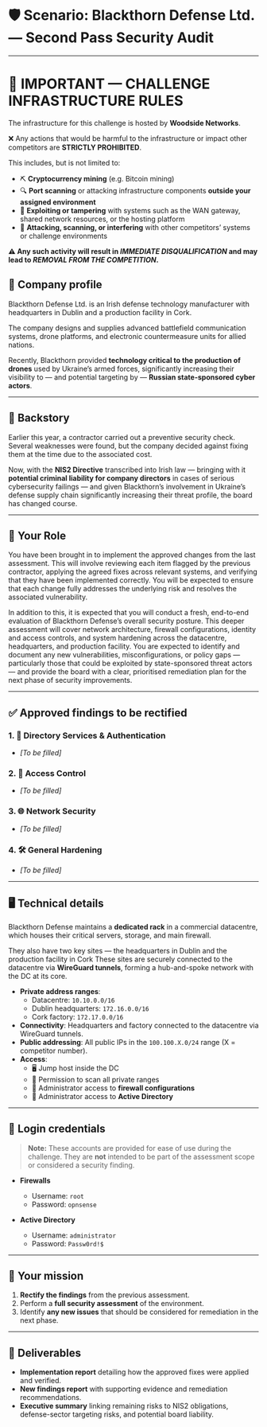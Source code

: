 # 🛡️ Scenario: Blackthorn Defense Ltd. — Second Pass Security Audit

---

# 🚨 IMPORTANT — CHALLENGE INFRASTRUCTURE RULES

The infrastructure for this challenge is hosted by **Woodside Networks**.  

❌ Any actions that would be harmful to the infrastructure or impact other competitors are **STRICTLY PROHIBITED**.  

This includes, but is not limited to:  
- ⛏️ **Cryptocurrency mining** (e.g. Bitcoin mining)  
- 🔍 **Port scanning** or attacking infrastructure components **outside your assigned environment**  
- 🛑 **Exploiting or tampering** with systems such as the WAN gateway, shared network resources, or the hosting platform  
- 🎯 **Attacking, scanning, or interfering** with other competitors’ systems or challenge environments  

**⚠️ Any such activity will result in _IMMEDIATE DISQUALIFICATION_ and may lead to _REMOVAL FROM THE COMPETITION_.**

## 🏢 Company profile
Blackthorn Defense Ltd. is an Irish defense technology manufacturer with headquarters in Dublin and a production facility in Cork. 

The company designs and supplies advanced battlefield communication systems, drone platforms, and electronic countermeasure units for allied nations.

Recently, Blackthorn provided **technology critical to the production of drones** used by Ukraine’s armed forces, significantly increasing their visibility to — and potential targeting by — **Russian state-sponsored cyber actors**.

---

## 📜 Backstory
Earlier this year, a contractor carried out a preventive security check. Several weaknesses were found, but the company decided against fixing them at the time due to the associated cost.

Now, with the **NIS2 Directive** transcribed into Irish law — bringing with it **potential criminal liability for company directors** in cases of serious cybersecurity failings — and given Blackthorn’s involvement in Ukraine’s defense supply chain significantly increasing their threat profile, the board has changed course.  

---

## 🧭 Your Role
You have been brought in to implement the approved changes from the last assessment. This will involve reviewing each item flagged by the previous contractor, applying the agreed fixes across relevant systems, and verifying that they have been implemented correctly. You will be expected to ensure that each change fully addresses the underlying risk and resolves the associated vulnerability.

In addition to this, it is expected that you will conduct a fresh, end-to-end evaluation of Blackthorn Defense’s overall security posture. This deeper assessment will cover network architecture, firewall configurations, identity and access controls, and system hardening across the datacentre, headquarters, and production facility. You are expected to identify and document any new vulnerabilities, misconfigurations, or policy gaps — particularly those that could be exploited by state-sponsored threat actors — and provide the board with a clear, prioritised remediation plan for the next phase of security improvements.



---

## ✅ Approved findings to be rectified

### 1. 🔐 Directory Services & Authentication
- *[To be filled]*

### 2. 👥 Access Control
- *[To be filled]*

### 3. 🌐 Network Security
- *[To be filled]*

### 4. 🛠️ General Hardening
- *[To be filled]*

---

## 🖥️ Technical details
Blackthorn Defense maintains a **dedicated rack** in a commercial datacentre, which houses their critical servers, storage, and main firewall.  

They also have two key sites — the headquarters in Dublin and the production facility in Cork 
These sites are securely connected to the datacentre via **WireGuard tunnels**, forming a hub-and-spoke network with the DC at its core.

- **Private address ranges**:
  - Datacentre: `10.10.0.0/16`
  - Dublin headquarters: `172.16.0.0/16`
  - Cork factory: `172.17.0.0/16`
- **Connectivity**: Headquarters and factory connected to the datacentre via WireGuard tunnels.
- **Public addressing**: All public IPs in the `100.100.X.0/24` range (X = competitor number).
- **Access**:
  - 🖥️ Jump host inside the DC
  - 📡 Permission to scan all private ranges
  - 📄 Administrator access to **firewall configurations**
  - 📂 Administrator access to **Active Directory**

---

## 🔑 Login credentials
> **Note:** These accounts are provided for ease of use during the challenge. They are **not** intended to be part of the assessment scope or considered a security finding.

- **Firewalls**  
  - Username: `root`  
  - Password: `opnsense`  

- **Active Directory**  
  - Username: `administrator`  
  - Password: `Passw0rd!$`

---

## 🎯 Your mission
1. **Rectify the findings** from the previous assessment.
2. Perform a **full security assessment** of the environment.
3. Identify **any new issues** that should be considered for remediation in the next phase.

---

## 📑 Deliverables
- **Implementation report** detailing how the approved fixes were applied and verified.
- **New findings report** with supporting evidence and remediation recommendations.
- **Executive summary** linking remaining risks to NIS2 obligations, defense-sector targeting risks, and potential board liability.
